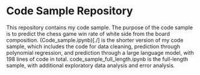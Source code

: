 # Code Sample Repository

This repository contains my code sample. The purpose of the code sample is to predict the chess game win rate of white side from the board composition. (Code_sample.ipynb)[./] is the shorter version of my code sample, which includes the code for data cleaning, prediction through polynomial regression, and prediction through a large language model, with 198 lines of code in total. code_sample_full_length.ipynb is the full-length sample, with additional exploratory data analysis and error analysis.